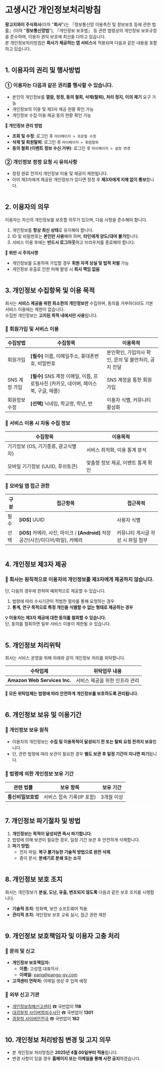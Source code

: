 <style type="text/css">
  h1 {
    border-bottom: 0px solid #eaecef !important;
  }

  h2 {
    border-bottom: 0px solid #eaecef !important;
  }

  hr {
    background-color: white !important;
  }
</style>

# 고생시간 개인정보처리방침

**팡고지와이 주식회사**(이하 "**회사**")는 『정보통신망 이용촉진 및 정보보호 등에 관한 법률』(이하 "**정보통신망법**"), 『개인정보 보호법』 등 관련 법령상의 개인정보 보호규정을 준수하며, 이용자 권익 보호에 최선을 다하고 있습니다.  
본 개인정보처리방침은 **회사가 제공하는 앱 서비스**에 적용되며 다음과 같은 내용을 포함하고 있습니다.

---

## 1. 이용자의 권리 및 행사방법

### ① 이용자는 다음과 같은 권리를 행사할 수 있습니다.

- 본인의 개인정보를 **열람, 정정, 동의 철회, 삭제(탈퇴), 처리 정지, 이의 제기** 요구 가능
- 개인정보의 이용 및 제3자 제공 현황 확인 가능
- 개인정보 수집·이용·제공 동의 현황 확인 가능

**📌 개인정보 관리 방법**

- **조회 및 수정**: 로그인 후 `마이페이지 > 프로필 수정`
- **삭제 및 회원탈퇴**: 로그인 후 `마이페이지 > 회원탈퇴`
- **동의 철회 (이벤트 정보 수신 거부)**: 로그인 후 `마이페이지 > 설정 변경`

### ② 개인정보 정정 요청 시 유의사항

- 정정 완료 전까지 개인정보 이용 및 제공이 제한됩니다.
- 이미 제3자에게 제공된 개인정보가 있다면 정정 후 **제3자에게 지체 없이 통보**합니다.

---

## 2. 이용자의 의무

이용자는 자신의 개인정보를 보호할 의무가 있으며, 다음 사항을 준수해야 합니다.

1. 개인정보를 **항상 최신 상태**로 유지해야 합니다.
2. ID 및 비밀번호는 **본인만 사용**해야 하며, **타인에게 양도/대여 불가**합니다.
3. 서비스 이용 후에는 **반드시 로그아웃**하고 브라우저를 종료해야 합니다.

**📌 위반 시 주의사항**

- 개인정보를 도용하여 가입할 경우 **회원 자격 상실 및 법적 처벌** 가능
- 개인정보 유출로 인한 피해 발생 시 **회사 책임 없음**

---

## 3. 개인정보 수집항목 및 이용 목적

회사는 **서비스 제공을 위한 최소한의 개인정보만** 수집하며, 동의를 거부하더라도 기본 서비스 이용에는 제한이 없습니다.  
수집한 개인정보는 **고지된 목적 내에서만 사용**됩니다.

### 📌 **회원가입 및 서비스 이용**

| 수집방법      | 수집항목                                                                            | 이용목적                                             |
| ------------- | ----------------------------------------------------------------------------------- | ---------------------------------------------------- |
| 회원가입      | **[필수]** 이름, 이메일주소, 휴대폰번호, 비밀번호                                   | 본인확인, 가입의사 확인, 문의 및 불만처리, 공지 전달 |
| SNS 계정 가입 | **[필수]** SNS 계정 이메일, 이름, 프로필사진 (카카오, 네이버, 페이스북, 구글, 애플) | SNS 계정을 통한 회원가입                             |
| 회원정보 수정 | **[선택]** 닉네임, 학교명, 학년, 반                                                 | 이용자 식별, 커뮤니티 활성화                         |

### 📌 **서비스 이용 시 자동 수집 정보**

| 수집항목                            | 이용목적                           |
| ----------------------------------- | ---------------------------------- |
| 기기정보 (OS, 기기종류, 광고식별자) | 서비스 최적화, 이용 통계 분석      |
| 모바일 기기정보 (UUID, 푸쉬토큰)    | 맞춤형 정보 제공, 이벤트 통계 확인 |

### 📌 **모바일 앱 접근 권한**

| 구분 | 접근항목                                                                          | 접근목적                          |
| ---- | --------------------------------------------------------------------------------- | --------------------------------- |
| 필수 | **[iOS]** UUID                                                                    | 사용자 식별                       |
| 선택 | **[iOS]** 카메라, 사진, 마이크 / **[Android]** 저장공간(사진/미디어/파일), 카메라 | 커뮤니티 게시글 작성 시 파일 첨부 |

---

## 4. 개인정보 제3자 제공

### 📌 **회사는 원칙적으로 이용자의 개인정보를 제3자에게 제공하지 않습니다.**

단, 다음의 경우에 한하여 예외적으로 제공할 수 있습니다.

1. 법령에 따라 수사기관이 적법한 절차를 통해 요청하는 경우
2. **통계, 연구 목적으로 특정 개인을 식별할 수 없는 형태로 제공하는 경우**

**💡 이용자는 제3자 제공에 대한 동의를 철회할 수 있습니다.**  
단, 동의를 철회하면 일부 서비스 이용이 제한될 수 있습니다.

---

## 5. 개인정보 처리위탁

회사는 서비스 운영을 위해 아래와 같이 개인정보 처리를 위탁합니다.

| 수탁업체                     | 위탁업무 내용                  |
| ---------------------------- | ------------------------------ |
| **Amazon Web Services Inc.** | 서비스 제공을 위한 인프라 관리 |

**📌 모든 위탁업체는 법령에 따라 안전하게 개인정보를 보호하도록 관리됩니다.**

---

## 6. 개인정보 보유 및 이용기간

### 📌 개인정보 보유 원칙

- 이용자의 개인정보는 **수집 및 이용목적이 달성되기 전 또는 탈퇴 요청 전까지 보유**합니다.
- 단, 관련 법령에 따라 보관이 필요한 경우 **별도 보관 후 일정 기간이 지나면 파기**됩니다.

### 📌 법령에 의한 개인정보 보유 기간

| 관련 법률          | 보유 항목                 | 보유 기간  |
| ------------------ | ------------------------- | ---------- |
| **통신비밀보호법** | 서비스 접속 기록(IP 포함) | 3개월 이상 |

---

## 7. 개인정보 파기절차 및 방법

1. **개인정보는 목적이 달성되면 즉시 파기합니다.**
2. 법령에 의해 보관이 필요한 경우, 일정 기간 보관 후 안전하게 삭제합니다.
3. **파기 방법:**
   - 전자 파일: **복구 불가능한 기술적 방법으로 완전 삭제**
   - 종이 문서: **분쇄기로 분쇄 또는 소각**

---

## 8. 개인정보 보호 조치

회사는 개인정보가 **분실, 도난, 유출, 변조되지 않도록** 다음과 같은 보호 조치를 시행합니다.

- **기술적 조치:** 방화벽, 보안 소프트웨어 적용
- **관리적 조치:** 개인정보 보호 교육 실시, 접근 권한 제한

---

## 9. 개인정보 보호책임자 및 이용자 고충 처리

### 📌 **문의 및 신고**

- **개인정보 보호책임자:**
  - **이름:** 고성엽 대표이사
  - **이메일:** pang@pango-gy.com
- **고객센터 연락처:** 이메일 생성 후 입력 예정

### 📌 **외부 신고 기관**

- [개인정보침해신고센터](http://privacy.kisa.or.kr) ☎ 국번없이 **118**
- [대검찰청 사이버범죄수사단](http://www.spo.go.kr) ☎ 국번없이 **1301**
- [경찰청 사이버안전국](http://cyberbureau.police.go.kr) ☎ 국번없이 **182**

---

## 10. 개인정보 처리방침 변경 및 고지 의무

- 본 개인정보 처리방침은 **2025년 4월 00일부터 적용**됩니다.
- 변경 사항이 있을 경우 **홈페이지 또는 이메일을 통해 사전 공지**하겠습니다.

---
